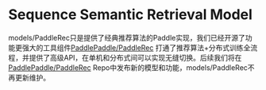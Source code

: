 # Sequence Semantic Retrieval Model

models/PaddleRec只是提供了经典推荐算法的Paddle实现，我们已经开源了功能更强大的工具组件[PaddlePaddle/PaddleRec](https://github.com/PaddlePaddle/PaddleRec) 打通了推荐算法+分布式训练全流程，并提供了高级API，在单机和分布式间可以实现无缝切换。后续我们将在[PaddlePaddle/PaddleRec](https://github.com/PaddlePaddle/PaddleRec) Repo中发布新的模型和功能，models/PaddleRec不再更新维护。
